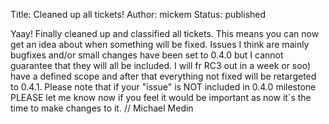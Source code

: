 Title: Cleaned up all tickets!
Author: mickem
Status: published

Yaay! Finally cleaned up and classified all tickets. This means you can
now get an idea about when something will be fixed. Issues I think are
mainly bugfixes and/or small changes have been set to 0.4.0 but I cannot
guarantee that they will all be included. I will fr RC3 out in a week or
soo) have a defined scope and after that everything not fixed will be
retargeted to 0.4.1. Please note that if your "issue" is NOT included in
0.4.0 milestone PLEASE let me know now if you feel it would be important
as now it´s the time to make changes to it. // Michael Medin
